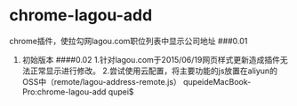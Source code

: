 # chrome-lagou-add
chrome插件，使拉勾网lagou.com职位列表中显示公司地址
###0.01
1. 初始版本
####0.02
1.针对lagou.com于2015/06/19网页样式更新造成插件无法正常显示进行修改。
2.尝试使用云配置，将主要功能的js放置在aliyun的OSS中（remote/lagou-address-remote.js）
qupeideMacBook-Pro:chrome-lagou-add qupei$ 
